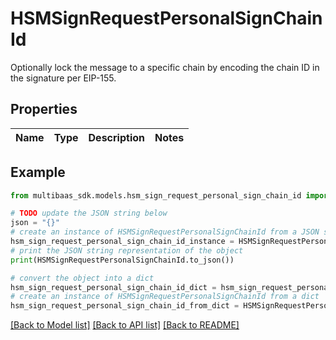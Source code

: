 # HSMSignRequestPersonalSignChainId

Optionally lock the message to a specific chain by encoding the chain ID in the signature per EIP-155.

## Properties

Name | Type | Description | Notes
------------ | ------------- | ------------- | -------------

## Example

```python
from multibaas_sdk.models.hsm_sign_request_personal_sign_chain_id import HSMSignRequestPersonalSignChainId

# TODO update the JSON string below
json = "{}"
# create an instance of HSMSignRequestPersonalSignChainId from a JSON string
hsm_sign_request_personal_sign_chain_id_instance = HSMSignRequestPersonalSignChainId.from_json(json)
# print the JSON string representation of the object
print(HSMSignRequestPersonalSignChainId.to_json())

# convert the object into a dict
hsm_sign_request_personal_sign_chain_id_dict = hsm_sign_request_personal_sign_chain_id_instance.to_dict()
# create an instance of HSMSignRequestPersonalSignChainId from a dict
hsm_sign_request_personal_sign_chain_id_from_dict = HSMSignRequestPersonalSignChainId.from_dict(hsm_sign_request_personal_sign_chain_id_dict)
```
[[Back to Model list]](../README.md#documentation-for-models) [[Back to API list]](../README.md#documentation-for-api-endpoints) [[Back to README]](../README.md)


